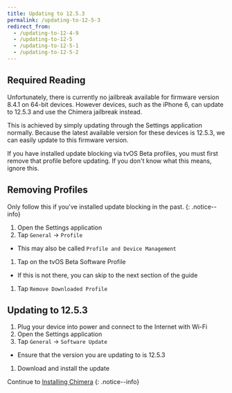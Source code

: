 ```yaml
---
title: Updating to 12.5.3
permalink: /updating-to-12-5-3
redirect_from:
  - /updating-to-12-4-9
  - /updating-to-12-5
  - /updating-to-12-5-1
  - /updating-to-12-5-2
---
```


## Required Reading

Unfortunately, there is currently no jailbreak available for firmware version 8.4.1 on 64-bit devices. However devices, such as the iPhone 6, can update to 12.5.3 and use the Chimera jailbreak instead.

This is achieved by simply updating through the Settings application normally. Because the latest available version for these devices is 12.5.3, we can easily update to this firmware version.

If you have installed update blocking via tvOS Beta profiles, you must first remove that profile before updating. If you don't know what this means, ignore this.

## Removing Profiles

Only follow this if you've installed update blocking in the past.
{: .notice--info}

1. Open the Settings application
1. Tap `General` -> `Profile`
  - This may also be called `Profile and Device Management`
1. Tap on the tvOS Beta Software Profile
  - If this is not there, you can skip to the next section of the guide
1. Tap `Remove Downloaded Profile`

## Updating to 12.5.3

1. Plug your device into power and connect to the Internet with Wi-Fi
1. Open the Settings application
1. Tap `General` -> `Software Update`
  - Ensure that the version you are updating to is 12.5.3
1. Download and install the update

Continue to [Installing Chimera](installing-chimera)
{: .notice--info}
